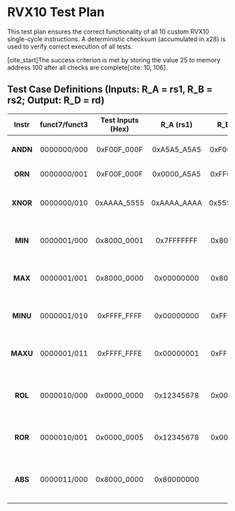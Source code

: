 # RVX10 Test Plan

This test plan ensures the correct functionality of all 10 custom RVX10 single-cycle instructions. A deterministic checksum (accumulated in x28) is used to verify correct execution of all tests.

[cite_start]The success criterion is met by storing the value 25 to memory address 100 after all checks are complete[cite: 10, 106].

## Test Case Definitions (Inputs: R_A = rs1, R_B = rs2; Output: R_D = rd)

| Instr | funct7/funct3 | Test Inputs (Hex) | R_A (rs1) | R_B (rs2) | Expected R_D (rd) (Hex) | Property Tested |
| :---: | :---: | :---: | :---: | :---: | :---: | :--- |
| **ANDN** | 0000000/000 | 0xF00F_000F | 0xA5A5_A5A5 | 0xF00F_000F | 0x0000_A5A5 | [cite_start]Bitwise AND-NOT: rd = rs1 & ~rs2[cite: 25]. |
| **ORN** | 0000000/001 | 0xF00F_000F | 0x0000_A5A5 | 0xFF00_FFFF | 0xFF00_A5A5 | [cite_start]Bitwise OR-NOT: $rd = rs1\ |\ \sim rs2$[cite: 25]. |
| **XNOR** | 0000000/010 | 0xAAAA_5555 | 0xAAAA_AAAA | 0x5555_5555 | 0x0000_0000 | [cite_start]Bitwise XNOR: $rd = \sim(rs1\ \oplus\ rs2)$[cite: 25]. |
| **MIN** | 0000001/000 | 0x8000_0001 | 0x7FFFFFFF | 0x80000001 | 0x8000_0001 | [cite_start]Signed minimum comparison[cite: 25]. |
| **MAX** | 0000001/001 | 0x8000_0000 | 0x00000000 | 0x80000000 | 0x0000_0000 | [cite_start]Signed maximum comparison[cite: 25]. |
| **MINU** | 0000001/010 | 0xFFFF_FFFF | 0x00000000 | 0xFFFF_FFFF | 0x0000_0000 | [cite_start]Unsigned minimum comparison[cite: 25]. |
| **MAXU** | 0000001/011 | 0xFFFF_FFFE | 0x00000001 | 0xFFFF_FFFE | 0xFFFF_FFFE | [cite_start]Unsigned maximum comparison[cite: 25]. |
| **ROL** | 0000010/000 | 0x0000_0000 | 0x12345678 | 0x00000000 | 0x12345678 | [cite_start]Rotate by zero: $\text{ROL}$ with $s=0$ returns $rs1$ unchanged[cite: 29, 103]. |
| **ROR** | 0000010/001 | 0x0000_0005 | 0x12345678 | 0x00000005 | 0x78123456 | [cite_start]Rotate Right by 5 bits: $s=rs2[4:0]=5$[cite: 25]. |
| **ABS** | 0000011/000 | 0x8000_0000 | 0x80000000 | x0 | 0x8000_0000 | [cite_start]ABS overflow: ABS(INT_MIN) = 0x80000000[cite: 30, 104]. |
